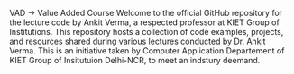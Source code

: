 VAD -> Value Added Course
Welcome to the official GitHub repository for the lecture code by Ankit Verma, a respected professor at KIET Group of Institutions. This repository hosts a collection of code examples, projects, and resources shared during various lectures conducted by Dr. Ankit Verma.
This is an initiative taken by Computer Application Departement of KIET Group of Insitutuion Delhi-NCR, to meet an indstury deemand.
